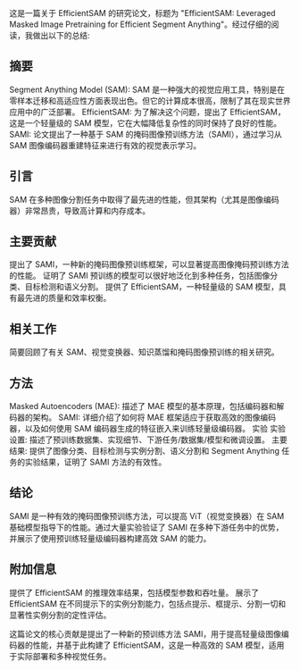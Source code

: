 这是一篇关于 EfficientSAM 的研究论文，标题为 "EfficientSAM: Leveraged Masked Image Pretraining for Efficient Segment Anything"。经过仔细的阅读，我做出以下的总结:
## 摘要
Segment Anything Model (SAM): SAM 是一种强大的视觉应用工具，特别是在零样本迁移和高适应性方面表现出色。但它的计算成本很高，限制了其在现实世界应用中的广泛部署。
EfficientSAM: 为了解决这个问题，提出了 EfficientSAM，这是一个轻量级的 SAM 模型，它在大幅降低复杂性的同时保持了良好的性能。
SAMI: 论文提出了一种基于 SAM 的掩码图像预训练方法（SAMI），通过学习从 SAM 图像编码器重建特征来进行有效的视觉表示学习。

## 引言
SAM 在多种图像分割任务中取得了最先进的性能，但其架构（尤其是图像编码器）非常昂贵，导致高计算和内存成本。
 
 ## 主要贡献
提出了 SAMI，一种新的掩码图像预训练框架，可以显著提高图像掩码预训练方法的性能。
证明了 SAMI 预训练的模型可以很好地泛化到多种任务，包括图像分类、目标检测和语义分割。
提供了 EfficientSAM，一种轻量级的 SAM 模型，具有最先进的质量和效率权衡。
## 相关工作
简要回顾了有关 SAM、视觉变换器、知识蒸馏和掩码图像预训练的相关研究。
## 方法
Masked Autoencoders (MAE): 描述了 MAE 模型的基本原理，包括编码器和解码器的架构。
SAMI: 详细介绍了如何将 MAE 框架适应于获取高效的图像编码器，以及如何使用 SAM 编码器生成的特征嵌入来训练轻量级编码器。
实验
实验设置: 描述了预训练数据集、实现细节、下游任务/数据集/模型和微调设置。
主要结果: 提供了图像分类、目标检测与实例分割、语义分割和 Segment Anything 任务的实验结果，证明了 SAMI 方法的有效性。
## 结论
SAMI 是一种有效的掩码图像预训练方法，可以提高 ViT（视觉变换器）在 SAM 基础模型指导下的性能。通过大量实验验证了 SAMI 在多种下游任务中的优势，并展示了使用预训练轻量级编码器构建高效 SAM 的能力。

## 附加信息
提供了 EfficientSAM 的推理效率结果，包括模型参数和吞吐量。
展示了 EfficientSAM 在不同提示下的实例分割能力，包括点提示、框提示、分割一切和显著性实例分割的定性评估。

这篇论文的核心贡献是提出了一种新的预训练方法 SAMI，用于提高轻量级图像编码器的性能，并基于此构建了 EfficientSAM，这是一种高效的 SAM 模型，适用于实际部署和多种视觉任务。